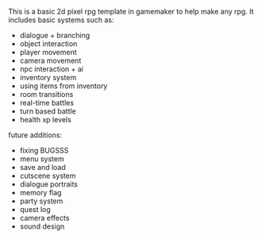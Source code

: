 This is a basic 2d pixel rpg template in gamemaker to help make any rpg. It includes basic systems such as:
- dialogue + branching
- object interaction
- player movement
- camera movement
- npc interaction + ai
- inventory system
- using items from inventory
- room transitions
- real-time battles
- turn based battle
- health xp levels

future additions:
- fixing BUGSSS
- menu system
- save and load
- cutscene system
- dialogue portraits
- memory flag
- party system
- quest log
- camera effects
- sound design

